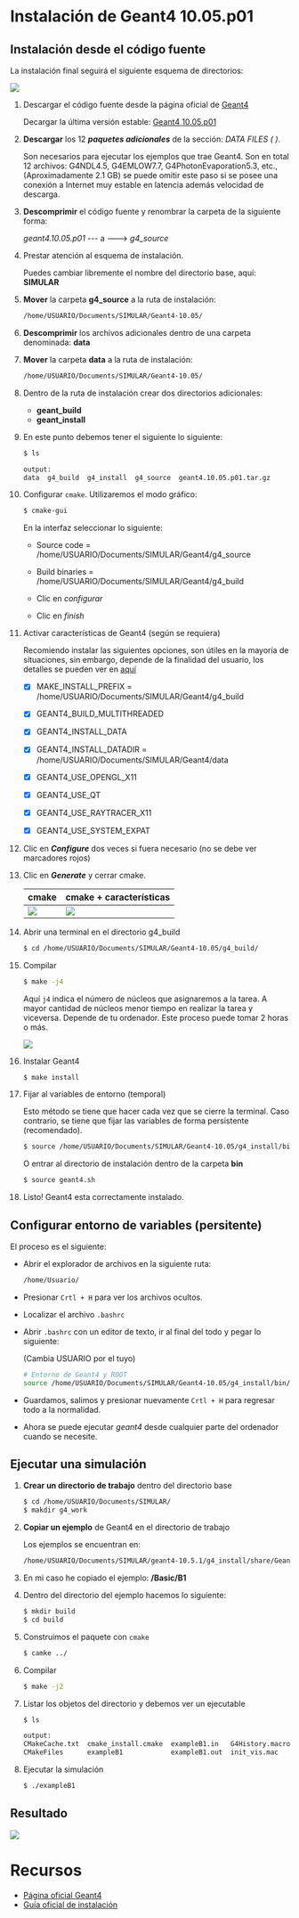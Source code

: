 # Instalación de Geant4 10.05.p01

## Instalación desde el código fuente

La instalación final seguirá el siguiente esquema de directorios:

![](images/dir_geant4.png)



1. Descargar el código fuente desde la página oficial de [Geant4](http://geant4.web.cern.ch/)

   Decargar la última versión estable: [Geant4 10.05.p01](http://geant4.web.cern.ch/support/download)

2. **Descargar** los 12 ***paquetes adicionales*** de la sección: *DATA FILES ( )*.

   Son necesarios para ejecutar los ejemplos que trae Geant4.  Son en total 12 archivos: G4NDL4.5, G4EMLOW7.7, G4PhotonEvaporation5.3, etc., (Aproximadamente 2.1 GB) se puede omitir este paso si se posee una conexión a Internet muy estable en latencia además velocidad de descarga.

3. **Descomprimir** el código fuente y renombrar la carpeta de la siguiente forma:

   *geant4.10.05.p01* --- a ---> *g4_source*

4. Prestar atención al esquema de instalación.

   Puedes cambiar libremente el nombre del directorio base, aquí: **SIMULAR**

5. **Mover** la carpeta **g4_source** a la ruta de instalación: 

   ```bash
   /home/USUARIO/Documents/SIMULAR/Geant4-10.05/
   ```

6. **Descomprimir** los archivos adicionales dentro de una carpeta denominada: **data**

7. **Mover** la carpeta **data** a la ruta de instalación:

   ```bash
   /home/USUARIO/Documents/SIMULAR/Geant4-10.05/
   ```

8. Dentro de la ruta de instalación crear dos directorios adicionales:

   * **geant_build**
   * **geant_install**

9. En este punto debemos tener el siguiente lo siguiente:

   ```bash
   $ ls
   ```

   ```bash
   output:
   data  g4_build  g4_install  g4_source  geant4.10.05.p01.tar.gz
   ```

10. Configurar `cmake`. Utilizaremos el modo gráfico:

    ```bash
    $ cmake-gui
    ```

    En la interfaz seleccionar lo siguiente:

    * Source code  = /home/USUARIO/Documents/SIMULAR/Geant4/g4_source

    * Build binaries  = /home/USUARIO/Documents/SIMULAR/Geant4/g4_build

    * Clic en *configurar*

    * Clic en *finish*

      

11. Activar características de Geant4 (según se requiera)

    Recomiendo instalar las siguientes opciones, son útiles en la mayoría de situaciones, sin embargo, depende de la finalidad del usuario, los detalles se pueden ver en [aquí](http://geant4-userdoc.web.cern.ch/geant4-userdoc/UsersGuides/InstallationGuide/html/installguide.html)

    - [x] MAKE_INSTALL_PREFIX =  /home/USUARIO/Documents/SIMULAR/Geant4/g4_build
    - [x] GEANT4_BUILD_MULTITHREADED
    - [x] GEANT4_INSTALL_DATA
    - [x] GEANT4_INSTALL_DATADIR = /home/USUARIO/Documents/SIMULAR/Geant4/data
    - [x] GEANT4_USE_OPENGL_X11
    - [x] GEANT4_USE_QT
    - [x] GEANT4_USE_RAYTRACER_X11
    - [x] GEANT4_USE_SYSTEM_EXPAT

    

12. Clic en ***Configure*** dos veces si fuera necesario (no se debe ver marcadores rojos)

13. Clic en ***Generate*** y cerrar cmake.

    | cmake                   | cmake + características |
    | ----------------------- | ----------------------- |
    | ![](images/cmake01.png) | ![](images/cmake02.png) |

14. Abrir una terminal en el directorio g4_build

    ```bash
    $ cd /home/USUARIO/Documents/SIMULAR/Geant4-10.05/g4_build/
    ```

15. Compilar

    ```bash
    $ make -j4
    ```

    Aquí `j4` indica el número de núcleos que asignaremos a la tarea. A mayor cantidad de núcleos menor tiempo en realizar la tarea y viceversa. Depende de tu ordenador. Este proceso puede tomar 2 horas o más.

    ![](images/compile_g4.png)

    

16. Instalar Geant4

    ```bash
    $ make install
    ```

17. Fijar al variables de entorno (temporal)

    Esto método se tiene que hacer cada vez que se cierre la terminal. Caso contrario, se tiene que fijar las variables de forma persistente (recomendado).

    ```bash
    $ source /home/USUARIO/Documents/SIMULAR/Geant4-10.05/g4_install/bin/geant4.sh
    ```

    O entrar al directorio de instalación dentro de la carpeta **bin**

    ```bash
    $ source geant4.sh
    ```

18. Listo! Geant4 esta correctamente instalado.



## Configurar entorno de variables (persitente)

El proceso es el siguiente:

- Abrir el explorador de archivos en la siguiente ruta:

  ```bash
  /home/Usuario/
  ```

- Presionar `Crtl + H` para ver los archivos ocultos.

- Localizar el archivo `.bashrc`

- Abrir `.bashrc` con un editor de texto, ir al final del todo y pegar lo siguiente:

  (Cambia USUARIO por el tuyo)

  ```bash
  # Entorno de Geant4 y ROOT
  source /home/USUARIO/Documents/SIMULAR/Geant4-10.05/g4_install/bin/geant4.sh
  ```

- Guardamos, salimos y presionar nuevamente `Crtl + H` para regresar todo a la normalidad.

- Ahora se puede ejecutar *geant4* desde cualquier parte del ordenador cuando se necesite.



## Ejecutar una simulación

1. **Crear un directorio de trabajo** dentro del directorio base

   ```bash
   $ cd /home/USUARIO/Documents/SIMULAR/
   $ makdir g4_work
   ```

2. **Copiar un ejemplo** de Geant4 en el directorio de trabajo

   Los ejemplos se encuentran en: 

   ```bash
   /home/USUARIO/Documents/SIMULAR/geant4-10.5.1/g4_install/share/Geant4-10.5.1/examples/
   ```

3. En mi caso he copiado el ejemplo: **/Basic/B1**

4. Dentro del directorio del ejemplo hacemos lo siguiente:

   ```bash
   $ mkdir build
   $ cd build
   ```

5. Construimos el paquete con `cmake`

   ```bash
   $ camke ../
   ```

6. Compilar

   ```bash
   $ make -j2
   ```

7. Listar los objetos del directorio y debemos ver un ejecutable

   ```bash
   $ ls
   ```

   ```bash
   output:
   CMakeCache.txt  cmake_install.cmake  exampleB1.in   G4History.macro  Makefile run2.mac
   CMakeFiles      exampleB1            exampleB1.out  init_vis.mac     run1.mac  vis.mac
   ```

8. Ejecutar la simulación

   ```bash
   $ ./exampleB1
   ```

   

## Resultado

![](../src/simular_b1.png)



# Recursos

* [Página oficial Geant4](http://geant4.web.cern.ch/)
* [Guía oficial de instalación](https://indico.cern.ch/event/679723/contributions/2792554/attachments/1559217/2453759/Geant4InstallationGuide.pdf)